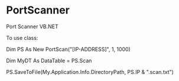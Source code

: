 # PortScanner
Port Scanner VB.NET

To use class:

Dim PS As New PortScan("[IP-ADDRESS]", 1, 1000)

Dim MyDT As DataTable = PS.Scan

PS.SaveToFile(My.Application.Info.DirectoryPath, PS.IP & ".scan.txt")
